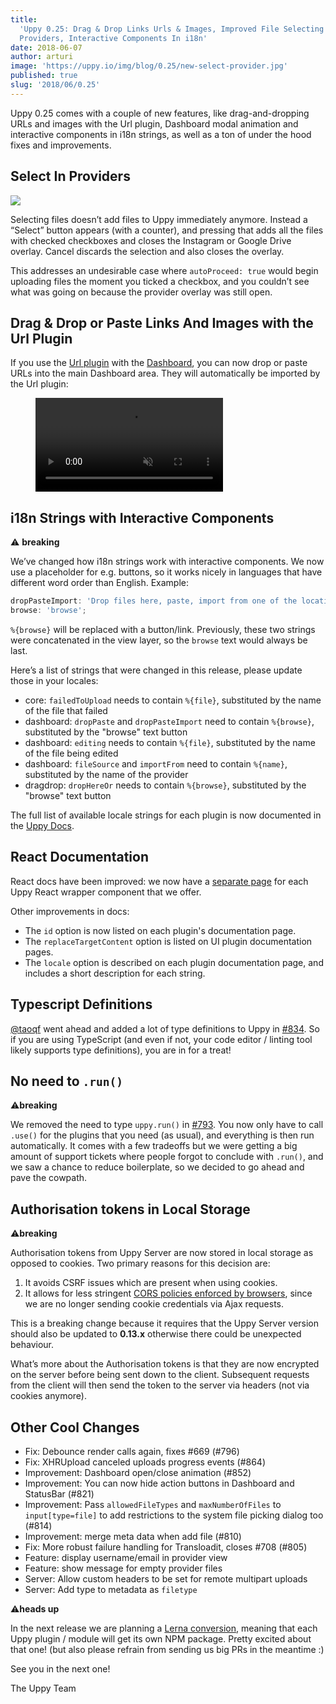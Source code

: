 ```yaml
---
title:
  'Uppy 0.25: Drag & Drop Links Urls & Images, Improved File Selecting in
  Providers, Interactive Components In i18n'
date: 2018-06-07
author: arturi
image: 'https://uppy.io/img/blog/0.25/new-select-provider.jpg'
published: true
slug: '2018/06/0.25'
---
```


Uppy 0.25 comes with a couple of new features, like drag-and-dropping URLs and
images with the Url plugin, Dashboard modal animation and interactive components
in i18n strings, as well as a ton of under the hood fixes and improvements.

<!--truncate-->

## Select In Providers

<img src="/img/blog/0.25/new-select-provider.jpg" />

Selecting files doesn’t add files to Uppy immediately anymore. Instead a
“Select” button appears (with a counter), and pressing that adds all the files
with checked checkboxes and closes the Instagram or Google Drive overlay. Cancel
discards the selection and also closes the overlay.

This addresses an undesirable case where `autoProceed: true` would begin
uploading files the moment you ticked a checkbox, and you couldn’t see what was
going on because the provider overlay was still open.

## Drag & Drop or Paste Links And Images with the Url Plugin

If you use the [Url plugin](/docs/url/) with the [Dashboard](/docs/dashboard),
you can now drop or paste URLs into the main Dashboard area. They will
automatically be imported by the Url plugin:

<figure class="wide"><video alt="Demo video showing Uppy with Url plugin that accepts drag and dropped urls" autoplay loop muted playsinline><source src="/img/blog/0.25/link-drop-demo.mp4" type="video/mp4" />Your browser does not support the video tag, you can <a href="/img/blog/0.25/link-drop-demo.mp4">download the video</a> to watch it.</video></figure>

## i18n Strings with Interactive Components

⚠️ **breaking**

We’ve changed how i18n strings work with interactive components. We now use a
placeholder for e.g. buttons, so it works nicely in languages that have
different word order than English. Example:

```js
dropPasteImport: 'Drop files here, paste, import from one of the locations above or %{browse}';
browse: 'browse';
```

`%{browse}` will be replaced with a button/link. Previously, these two strings
were concatenated in the view layer, so the `browse` text would always be last.

Here’s a list of strings that were changed in this release, please update those
in your locales:

- core: `failedToUpload` needs to contain `%{file}`, substituted by the name of
  the file that failed
- dashboard: `dropPaste` and `dropPasteImport` need to contain `%{browse}`,
  substituted by the "browse" text button
- dashboard: `editing` needs to contain `%{file}`, substituted by the name of
  the file being edited
- dashboard: `fileSource` and `importFrom` need to contain `%{name}`,
  substituted by the name of the provider
- dragdrop: `dropHereOr` needs to contain `%{browse}`, substituted by the
  "browse" text button

The full list of available locale strings for each plugin is now documented in
the [Uppy Docs](/docs/).

## React Documentation

React docs have been improved: we now have a [separate page](/docs/react/) for
each Uppy React wrapper component that we offer.

Other improvements in docs:

- The `id` option is now listed on each plugin's documentation page.
- The `replaceTargetContent` option is listed on UI plugin documentation pages.
- The `locale` option is described on each plugin documentation page, and
  includes a short description for each string.

## Typescript Definitions

[@taoqf](https://github.com/taoqf) went ahead and added a lot of type
definitions to Uppy in [#834](https://github.com/transloadit/uppy/pull/834). So
if you are using TypeScript (and even if not, your code editor / linting tool
likely supports type definitions), you are in for a treat!

## No need to `.run()`

⚠️**breaking**

We removed the need to type `uppy.run()` in
[#793](https://github.com/transloadit/uppy/pull/793). You now only have to call
`.use()` for the plugins that you need (as usual), and everything is then run
automatically. It comes with a few tradeoffs but we were getting a big amount of
support tickets where people forgot to conclude with `.run()`, and we saw a
chance to reduce boilerplate, so we decided to go ahead and pave the cowpath.

## Authorisation tokens in Local Storage

⚠️**breaking**

Authorisation tokens from Uppy Server are now stored in local storage as opposed
to cookies. Two primary reasons for this decision are:

1. It avoids CSRF issues which are present when using cookies.
2. It allows for less stringent
   [CORS policies enforced by browsers](https://github.com/transloadit/uppy/issues/803#issuecomment-386257515),
   since we are no longer sending cookie credentials via Ajax requests.

This is a breaking change because it requires that the Uppy Server version
should also be updated to **0.13.x** otherwise there could be unexpected
behaviour.

What’s more about the Authorisation tokens is that they are now encrypted on the
server before being sent down to the client. Subsequent requests from the client
will then send the token to the server via headers (not via cookies anymore).

## Other Cool Changes

- Fix: Debounce render calls again, fixes #669 (#796)
- Fix: XHRUpload canceled uploads progress events (#864)
- Improvement: Dashboard open/close animation (#852)
- Improvement: You can now hide action buttons in Dashboard and StatusBar (#821)
- Improvement: Pass `allowedFileTypes` and `maxNumberOfFiles` to
  `input[type=file]` to add restrictions to the system file picking dialog too
  (#814)
- Improvement: merge meta data when add file (#810)
- Fix: More robust failure handling for Transloadit, closes #708 (#805)
- Feature: display username/email in provider view
- Feature: show message for empty provider files
- Server: Allow custom headers to be set for remote multipart uploads
- Server: Add type to metadata as `filetype`

⚠️**heads up**

In the next release we are planning a
[Lerna conversion](https://github.com/transloadit/uppy/pull/906), meaning that
each Uppy plugin / module will get its own NPM package. Pretty excited about
that one! (but also please refrain from sending us big PRs in the meantime :)

See you in the next one!

The Uppy Team
